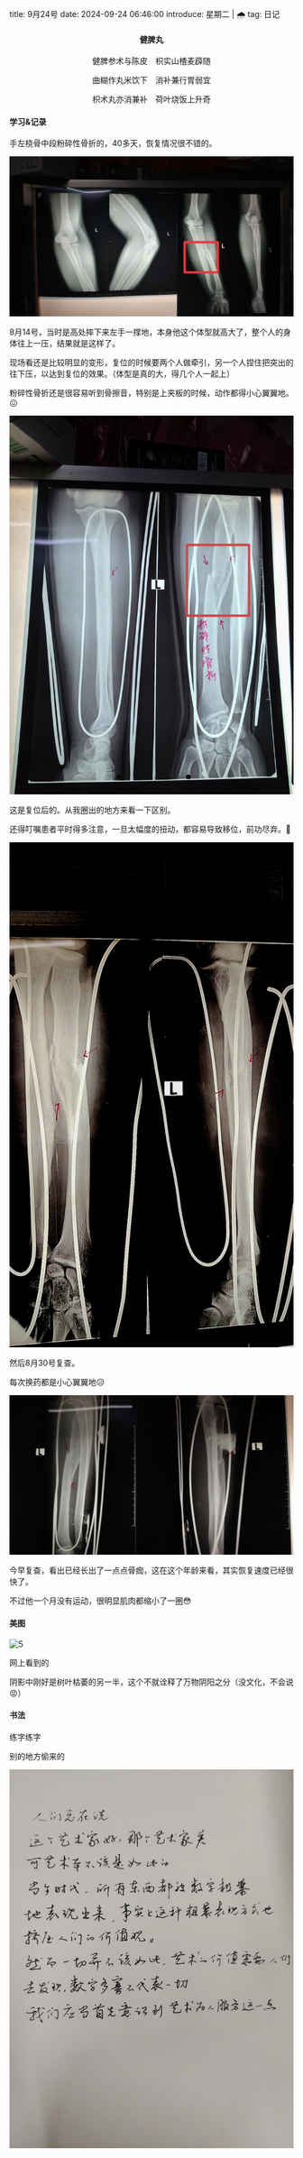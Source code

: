 title: 9月24号
date: 2024-09-24 06:46:00
introduce: 星期二 | 🌧️
tag: 日记

<h4 align="center">健脾丸</h4>

<p align="center">健脾参术与陈皮　枳实山楂麦薜随</p> 
<p align="center">曲糊作丸米饮下　消补兼行胃弱宜</p>
<p align="center">枳术丸亦消兼补　荷叶烧饭上升奇</p>

#### 学习&记录

手左桡骨中段粉碎性骨折的，40多天，恢复情况很不错的。

![0](/static/img/2024/9/24/0.jpg)

8月14号，当时是高处摔下来左手一撑地，本身他这个体型就高大了，整个人的身体往上一压，结果就是这样了。

现场看还是比较明显的变形，复位的时候要两个人做牵引，另一个人捏住把突出的往下压，以达到复位的效果。（体型是真的大，得几个人一起上）

粉碎性骨折还是很容易听到骨擦音，特别是上夹板的时候，动作都得小心翼翼地。😖

![1](/static/img/2024/9/24/1.jpg)

这是复位后的。从我圈出的地方来看一下区别。

还得叮嘱患者平时得多注意，一旦太幅度的扭动，都容易导致移位，前功尽弃。🤔

![2](/static/img/2024/9/24/2.jpg)

然后8月30号复查。

每次换药都是小心翼翼地😥

![3](/static/img/2024/9/24/3.jpg)

今早复查，看出已经长出了一点点骨痂，这在这个年龄来看，其实恢复速度已经很快了。

不过他一个月没有运动，很明显肌肉都缩小了一圈😳

#### 美图

![5](/static/img/2024/9/24/5.jpg)

网上看到的

阴影中刚好是树叶枯萎的另一半，这个不就诠释了万物阴阳之分（没文化，不会说😡）

#### 书法

练字练字

别的地方偷来的

![4](/static/img/2024/9/24/4.jpg)

